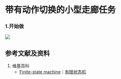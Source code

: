# 带有动作切换的小型走廊任务

### 1.开始做

![](/images/强化学习/基本概念和经典实验/带有动作切换的小型走廊任务/1a1.png)

## 参考文献及资料

1. 维基百科
	- [Finite-state machine](https://en.wikipedia.org/wiki/Finite-state_machine)｜[有限状态机](https://zh.wikipedia.org/wiki/有限状态机) 

